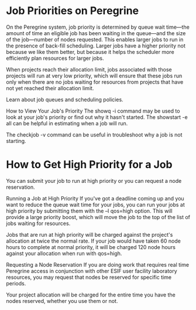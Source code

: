 # Job Priorities on Peregrine
On the Peregrine system, job priority is determined by queue wait time—the amount of time an eligible job has been waiting in the queue—and the size of the job—number of nodes requested. This enables larger jobs to run in the presence of back-fill scheduling. Larger jobs have a higher priority not because we like them better, but because it helps the scheduler more efficiently plan resources for larger jobs.

When projects reach their allocation limit, jobs associated with those projects will run at very low priority, which will ensure that these jobs run only when there are no jobs waiting for resources from projects that have not yet reached their allocation limit.

Learn about job queues and scheduling policies.

How to View Your Job's Priority
The showq -i command may be used to look at your job's priority or find out why it hasn't started. The showstart -e all <JOBID> can be helpful in estimating when a job will run.

The checkjob -v command can be useful in troubleshoot why a job is not starting.

# How to Get High Priority for a Job
You can submit your job to run at high priority or you can request a node reservation.

Running a Job at High Priority
If you've got a deadline coming up and you want to reduce the queue wait time for your jobs, you can run your jobs at high priority by submitting them with the –l qos=high option. This will provide a large priority boost, which will move the job to the top of the list of jobs waiting for resources.

Jobs that are run at high priority will be charged against the project's allocation at twice the normal rate. If your job would have taken 60 node hours to complete at normal priority, it will be charged 120 node hours against your allocation when run with qos=high.

Requesting a Node Reservation
If you are doing work that requires real time Peregrine access in conjunction with other ESIF user facility laboratory resources, you may request that nodes be reserved for specific time periods.

Your project allocation will be charged for the entire time you have the nodes reserved, whether you use them or not.


